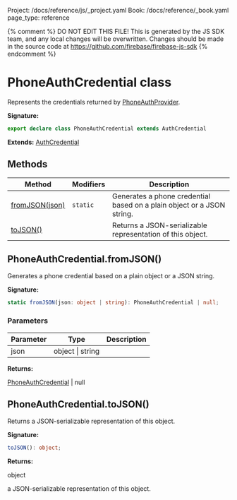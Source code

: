 Project: /docs/reference/js/_project.yaml
Book: /docs/reference/_book.yaml
page_type: reference

{% comment %}
DO NOT EDIT THIS FILE!
This is generated by the JS SDK team, and any local changes will be
overwritten. Changes should be made in the source code at
https://github.com/firebase/firebase-js-sdk
{% endcomment %}

# PhoneAuthCredential class
Represents the credentials returned by [PhoneAuthProvider](./auth.phoneauthprovider.md#phoneauthprovider_class)<!-- -->.

<b>Signature:</b>

```typescript
export declare class PhoneAuthCredential extends AuthCredential 
```
<b>Extends:</b> [AuthCredential](./auth.authcredential.md#authcredential_class)

## Methods

|  Method | Modifiers | Description |
|  --- | --- | --- |
|  [fromJSON(json)](./auth.phoneauthcredential.md#phoneauthcredentialfromjson) | <code>static</code> | Generates a phone credential based on a plain object or a JSON string. |
|  [toJSON()](./auth.phoneauthcredential.md#phoneauthcredentialtojson) |  | Returns a JSON-serializable representation of this object. |

## PhoneAuthCredential.fromJSON()

Generates a phone credential based on a plain object or a JSON string.

<b>Signature:</b>

```typescript
static fromJSON(json: object | string): PhoneAuthCredential | null;
```

### Parameters

|  Parameter | Type | Description |
|  --- | --- | --- |
|  json | object \| string |  |

<b>Returns:</b>

[PhoneAuthCredential](./auth.phoneauthcredential.md#phoneauthcredential_class) \| null

## PhoneAuthCredential.toJSON()

Returns a JSON-serializable representation of this object.

<b>Signature:</b>

```typescript
toJSON(): object;
```
<b>Returns:</b>

object

a JSON-serializable representation of this object.

